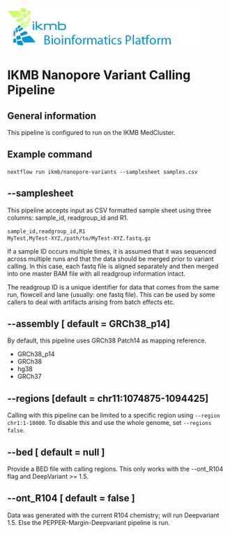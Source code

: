 ![](../images/ikmb_bfx_logo.png)
# IKMB Nanopore Variant Calling Pipeline

## General information

This pipeline is configured to run on the IKMB MedCluster. 

## Example command

`nextflow run ikmb/nanopore-variants --samplesheet samples.csv `

## --samplesheet

This pipeline accepts input as CSV formatted sample sheet using three columns: sample_id, readgroup_id and R1.

```
sample_id,readgroup_id,R1
MyTest,MyTest-XYZ,/path/to/MyTest-XYZ.fastq.gz
```

If a sample ID occurs multiple times, it is assumed that it was sequenced across multiple runs and that the data should be merged prior to variant calling. In this case, each fastq file is aligned separately and
then merged into one master BAM file with all readgroup information intact.

The readgroup ID is a unique identifier for data that comes from the same run, flowcell and lane (usually: one fastq file). This can be used by some callers to deal with artifacts arising from batch effects etc. 

## --assembly [ default = GRCh38_p14]

By default, this pipeline uses GRCh38 Patch14 as mapping reference. 

* GRCh38_p14
* GRCh38
* hg38
* GRCh37

## --regions [default = chr11:1074875-1094425]

Calling with this pipeline can be limited to a specific region using `--region chr1:1-10000`. To disable this and use the whole genome, set `--regions false`.

## --bed [ default = null ]

Provide a BED file with calling regions. This only works with the --ont_R104 flag and DeepVariant >= 1.5. 

## --ont_R104 [ default = false ]

Data was generated with the current R104 chemistry; will run Deepvariant 1.5. Else the PEPPER-Margin-Deepvariant pipeline is run. 

